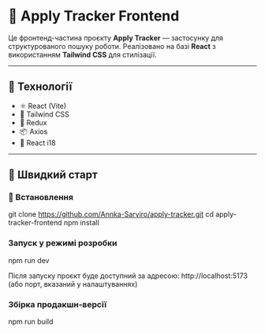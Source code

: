 # 🚀 Apply Tracker Frontend

Це фронтенд-частина проєкту **Apply Tracker** — застосунку для структурованого пошуку роботи. Реалізовано на базі **React** з використанням **Tailwind CSS** для стилізації.

---

## 🧩 Технології

- ⚛️ React (Vite)
- 💨 Tailwind CSS
- 🔄  Redux
- 📦 Axios 
- 🧱 React i18

---

## 🚀 Швидкий старт

### 🔧 Встановлення


git clone https://github.com/Annka-Sarviro/apply-tracker.git
cd apply-tracker-frontend
npm install

### Запуск у режимі розробки
npm run dev

Після запуску проєкт буде доступний за адресою:
http://localhost:5173 (або порт, вказаний у налаштуваннях)

###  Збірка продакшн-версії
npm run build